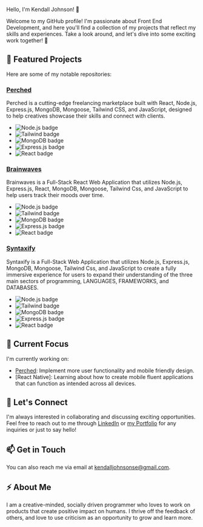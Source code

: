 Hello, I'm Kendall Johnson! 👋

Welcome to my GitHub profile! I'm passionate about Front End Development, and here you'll find a collection of my projects that reflect my skills and experiences. Take a look around, and let's dive into some exciting work together! 🚀

## 🔭 Featured Projects

Here are some of my notable repositories:

### [Perched](https://github.com/kendall-johnson/perched)
Perched is a cutting-edge freelancing marketplace built with React, Node.js, Express.js, MongoDB, Mongoose, Tailwind CSS, and JavaScript, designed to help creatives showcase their skills and connect with clients.

- ![Node.js badge](https://img.shields.io/badge/Node.js-339933?style=for-the-badge&logo=nodedotjs&logoColor=white)
- ![Tailwind badge](https://img.shields.io/badge/Tailwind_CSS-38B2AC?style=for-the-badge&logo=tailwind-css&logoColor=white)
- ![MongoDB badge](https://img.shields.io/badge/MongoDB-4EA94B?style=for-the-badge&logo=mongodb&logoColor=white)
- ![Express.js badge](https://img.shields.io/badge/Express.js-000000?style=for-the-badge&logo=express&logoColor=white)
- ![React badge](https://img.shields.io/badge/React-20232A?style=for-the-badge&logo=react&logoColor=61DAFB)

### [Brainwaves](https://github.com/kendall-johnson/brainwaves)
Brainwaves is a Full-Stack React Web Application that utilizes Node.js, Express.js, React, MongoDB, Mongoose, Tailwind Css, and JavaScript to help users track their moods over time. 

- ![Node.js badge](https://img.shields.io/badge/Node.js-339933?style=for-the-badge&logo=nodedotjs&logoColor=white)
- ![Tailwind badge](https://img.shields.io/badge/Tailwind_CSS-38B2AC?style=for-the-badge&logo=tailwind-css&logoColor=white)
- ![MongoDB badge](https://img.shields.io/badge/MongoDB-4EA94B?style=for-the-badge&logo=mongodb&logoColor=white)
- ![Express.js badge](https://img.shields.io/badge/Express.js-000000?style=for-the-badge&logo=express&logoColor=white)
- ![React badge](https://img.shields.io/badge/React-20232A?style=for-the-badge&logo=react&logoColor=61DAFB)

### [Syntaxify](https://github.com/https-github-com-anthonykhong/Syntaxify)
Syntaxify is a Full-Stack Web Application that utilizes Node.js, Express.js, MongoDB, Mongoose, Tailwind Css, and JavaScript to create a fully immersive experience for users to expand their understanding of the three main sectors of programming, LANGUAGES, FRAMEWORKS, and DATABASES.

- ![Node.js badge](https://img.shields.io/badge/Node.js-339933?style=for-the-badge&logo=nodedotjs&logoColor=white)
- ![Tailwind badge](https://img.shields.io/badge/Tailwind_CSS-38B2AC?style=for-the-badge&logo=tailwind-css&logoColor=white)
- ![MongoDB badge](https://img.shields.io/badge/MongoDB-4EA94B?style=for-the-badge&logo=mongodb&logoColor=white)
- ![Express.js badge](https://img.shields.io/badge/Express.js-000000?style=for-the-badge&logo=express&logoColor=white)
- ![React badge](https://img.shields.io/badge/React-20232A?style=for-the-badge&logo=react&logoColor=61DAFB)

## 🌱 Current Focus

I'm currently working on:

- [Perched](https://github.com/kendall-johnson/perched): Implement more user functionality and mobile friendly design.
- [React Native]: Learning about how to create mobile fluent applications that can function as intended across all devices.

## 💬 Let's Connect

I'm always interested in collaborating and discussing exciting opportunities. Feel free to reach out to me through [LinkedIn](https://www.linkedin.com/in/kendalljohnson-se/) or [my Portfolio](https://www.kendalljohnson.dev/) for any inquiries or just to say hello!

## 📫 Get in Touch

You can also reach me via email at [kendalljohnsonse@gmail.com](mailto:kendalljohnsonse@gmail.com).

## ⚡ About Me

I am a creative-minded, socially driven programmer who loves to work on products that create positive impact on humans. I thrive off the feedback of others, and love to use criticism as an opportunity to grow and learn more. 



